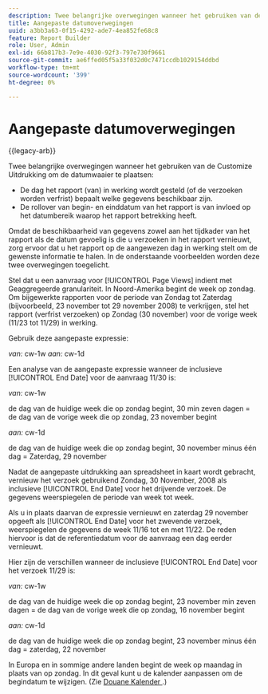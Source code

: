 ```yaml
---
description: Twee belangrijke overwegingen wanneer het gebruiken van de Customize Uitdrukking om de datumwaaier te plaatsen
title: Aangepaste datumoverwegingen
uuid: a3bb3a63-0f15-4292-ade7-4ea852fe68c8
feature: Report Builder
role: User, Admin
exl-id: 66b817b3-7e9e-4030-92f3-797e730f9661
source-git-commit: ae6ffed05f5a33f032d0c7471ccdb1029154ddbd
workflow-type: tm+mt
source-wordcount: '399'
ht-degree: 0%

---
```


# Aangepaste datumoverwegingen

{{legacy-arb}}

Twee belangrijke overwegingen wanneer het gebruiken van de Customize Uitdrukking om de datumwaaier te plaatsen:

* De dag het rapport (van) in werking wordt gesteld (of de verzoeken worden verfrist) bepaalt welke gegevens beschikbaar zijn.
* De rollover van begin- en einddatum van het rapport is van invloed op het datumbereik waarop het rapport betrekking heeft.

Omdat de beschikbaarheid van gegevens zowel aan het tijdkader van het rapport als de datum gevoelig is die u verzoeken in het rapport vernieuwt, zorg ervoor dat u het rapport op de aangewezen dag in werking stelt om de gewenste informatie te halen. In de onderstaande voorbeelden worden deze twee overwegingen toegelicht.

Stel dat u een aanvraag voor [!UICONTROL Page Views] indient met Geaggregeerde granulariteit. In Noord-Amerika begint de week op zondag. Om bijgewerkte rapporten voor de periode van Zondag tot Zaterdag (bijvoorbeeld, 23 november tot 29 november 2008) te verkrijgen, stel het rapport (verfrist verzoeken) op Zondag (30 november) voor de vorige week (11/23 tot 11/29) in werking.

Gebruik deze aangepaste expressie:

*van:* cw-1w *aan:* cw-1d

Een analyse van de aangepaste expressie wanneer de inclusieve [!UICONTROL End Date] voor de aanvraag 11/30 is:

*van:* cw-1w

de dag van de huidige week die op zondag begint, 30 min zeven dagen = de dag van de vorige week die op zondag, 23 november begint

*aan:* cw-1d

de dag van de huidige week die op zondag begint, 30 november minus één dag = Zaterdag, 29 november

Nadat de aangepaste uitdrukking aan spreadsheet in kaart wordt gebracht, vernieuw het verzoek gebruikend Zondag, 30 November, 2008 als inclusieve [!UICONTROL End Date] voor het drijvende verzoek. De gegevens weerspiegelen de periode van week tot week.

Als u in plaats daarvan de expressie vernieuwt en zaterdag 29 november opgeeft als [!UICONTROL End Date] voor het zwevende verzoek, weerspiegelen de gegevens de week 11/16 tot en met 11/22. De reden hiervoor is dat de referentiedatum voor de aanvraag een dag eerder vernieuwt.

Hier zijn de verschillen wanneer de inclusieve [!UICONTROL End Date] voor het verzoek 11/29 is:

*van:* cw-1w

de dag van de huidige week die op zondag begint, 23 november min zeven dagen = de dag van de vorige week die op zondag, 16 november begint

*aan:* cw-1d

de dag van de huidige week die op zondag begint, 23 november minus één dag = zaterdag, 22 november

In Europa en in sommige andere landen begint de week op maandag in plaats van op zondag. In dit geval kunt u de kalender aanpassen om de begindatum te wijzigen. (Zie [&#x200B; Douane Kalender &#x200B;](/help/analyze/legacy-report-builder/data-requests/configuring-report-dates/custom-calendar.md).)
